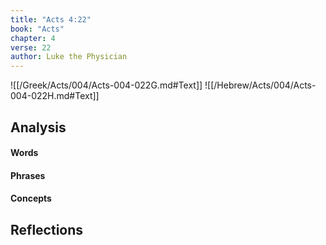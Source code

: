 ```yaml
---
title: "Acts 4:22"
book: "Acts"
chapter: 4
verse: 22
author: Luke the Physician
---
```

![[/Greek/Acts/004/Acts-004-022G.md#Text]]
![[/Hebrew/Acts/004/Acts-004-022H.md#Text]]

## Analysis

#### Words

#### Phrases

#### Concepts

## Reflections

